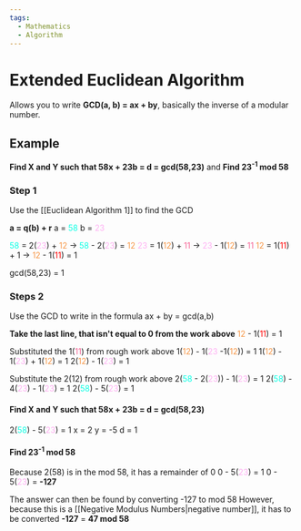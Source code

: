 ```yaml
---
tags:
  - Mathematics
  - Algorithm
---
```

# Extended Euclidean Algorithm
Allows you to write **GCD(a, b) = ax + by**, basically the inverse of a modular number.

## Example
**Find X and Y such that 58x + 23b = d = gcd(58,23)**
and
**Find 23<sup>-1</sup> mod 58**

### Step 1
Use the [[Euclidean Algorithm 1]] to find the GCD

**a = q(b) + r**
	a = <font color="#0affe4">58</font>
	b = <font color="#ffb0f3">23</font>

<font color="#0affe4">58</font> = 2(<font color="#ffb0f3">23</font>) + <font color="#f79646">12</font>
	-> <font color="#0affe4">58</font> - 2(<font color="#ffb0f3">23</font>) = <font color="#f79646">12</font>
<font color="#ffb0f3">23</font> = 1(<font color="#f79646">12</font>) + <font color="#f6964=96">11</font>
	-> <font color="#ffb0f3">23</font> - 1(<font color="#f79646">12</font>) = <font color="#f6964=96">11</font>
<font color="#f79646">12</font> = 1(<font color="#ff0000">11</font>) + 1 
	-> <font color="#f79646">12</font> - 1(<font color="#ff0000">11</font>) = 1

gcd(58,23) = 1

### Steps 2
Use the GCD to write in the formula ax + by = gcd(a,b)

**Take the last line, that isn't equal to 0 from the work above**
<font color="#f79646">12</font> - 1(<font color="#ff0000">11</font>) = 1

Substituted the 1(<font color="#f6964=96">11</font>) from rough work above
1(<font color="#f79646">12</font>) - 1(<font color="#ffb0f3">23</font> -1(<font color="#f79646">12</font>)) = 1
1(<font color="#f79646">12</font>) - 1(<font color="#ffb0f3">23</font>) + 1(<font color="#f79646">12</font>) = 1
2(<font color="#f79646">12</font>) - 1(<font color="#ffb0f3">23</font>) = 1

Substitute the 2(12) from rough work above
2(<font color="#0affe4">58</font> - 2(<font color="#ffb0f3">23</font>)) - 1(<font color="#ffb0f3">23</font>) = 1
2(<font color="#0affe4">58</font>) - 4(<font color="#ffb0f3">23</font>) - 1(<font color="#ffb0f3">23</font>) = 1
2(<font color="#0affe4">58</font>) - 5(<font color="#ffb0f3">23</font>) = 1

#### Find X and Y such that 58x + 23b = d = gcd(58,23)
 2(<font color="#0affe4">58</font>) - 5(<font color="#ffb0f3">23</font>) = 1
 x = 2
 y = -5
 d = 1

#### Find 23<sup>-1</sup> mod 58

Because 2(58) is in the mod 58, it has a remainder of 0
0 - 5(<font color="#ffb0f3">23</font>) = 1
0 - 5(<font color="#ffb0f3">23</font>) = **-127**

The answer can then be found by converting -127 to mod 58
However, because this is a [[Negative Modulus Numbers|negative number]], it has to be converted
**-127** = **47 mod 58**

